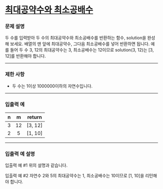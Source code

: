 # [최대공약수와 최소공배수](https://programmers.co.kr/learn/courses/30/lessons/12940)

### 문제 설명

두 수를 입력받아 두 수의 최대공약수와 최소공배수를 반환하는 함수, solution을 완성해 보세요. 배열의 맨 앞에 최대공약수, 그다음 최소공배수를 넣어 반환하면 됩니다. 예를 들어 두 수 3, 12의 최대공약수는 3, 최소공배수는 12이므로 solution(3, 12)는 [3, 12]를 반환해야 합니다.

---

### 제한 사항

- 두 수는 1이상 1000000이하의 자연수입니다.

---

### 입출력 예

|   n   |   m   |   return   |
| :---: | :---: | :---: |
|   3   |  12  |  [3, 12]  |
|   2   |  5  |  [1, 10]  |

---

### 입출력 예 설명

입출력 예 #1
위의 설명과 같습니다.

입출력 예 #2
자연수 2와 5의 최대공약수는 1, 최소공배수는 10이므로 [1, 10]을 리턴해야 합니다.